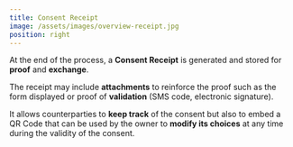 ```yaml
---
title: Consent Receipt
image: /assets/images/overview-receipt.jpg
position: right
---
```


At the end of the process, a **Consent Receipt** is generated and stored for **proof** and **exchange**.

The receipt may include **attachments** to reinforce the proof such as the form displayed or proof of **validation** (SMS code, electronic signature).

It allows counterparties to **keep track** of the consent but also to embed a QR Code that can be used by the owner to **modify its choices** at any time during the validity of the consent.
